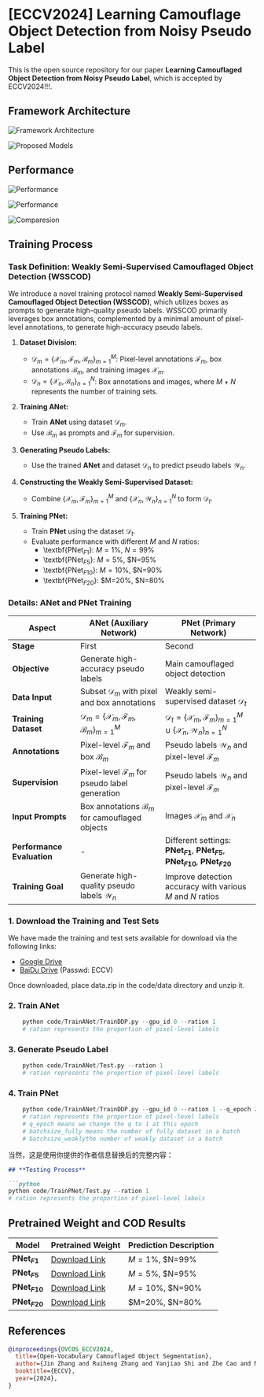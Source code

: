 # [ECCV2024] Learning Camouflage Object Detection from Noisy Pseudo Label

This is the open source repository for our paper **Learning Camouflaged Object Detection from Noisy Pseudo Label**, which is accepted by ECCV2024!!!. 

## **Framework Architecture**

![Framework Architecture](figure/model2.png)

![Proposed Models](figure/model.png)

## **Performance**

![Performance](figure/performance.png)

![Performance](figure/show2.png)

![Comparesion](figure/compare.png)

## **Training Process**

### **Task Definition: Weakly Semi-Supervised Camouflaged Object Detection (WSSCOD)**

We introduce a novel training protocol named **Weakly Semi-Supervised Camouflaged Object Detection (WSSCOD)**, which utilizes boxes as prompts to generate high-quality pseudo labels. WSSCOD primarily leverages box annotations, complemented by a minimal amount of pixel-level annotations, to generate high-accuracy pseudo labels.

1. **Dataset Division:**
   - $\mathcal{D}_m = \{\mathcal{X}_m, \mathcal{F}_m, \mathcal{B}_m\}_{m=1}^M$: Pixel-level annotations $\mathcal{F}_m$, box annotations $\mathcal{B}_m$, and training images $\mathcal{X}_m$.
   - $\mathcal{D}_n = \{\mathcal{X}_n, \mathcal{B}_n\}_{n=1}^N$: Box annotations and images, where $M+N$ represents the number of training sets.

2. **Training ANet:**
   - Train **ANet** using dataset $\mathcal{D}_m$.
   - Use $\mathcal{B}_m$ as prompts and $\mathcal{F}_m$ for supervision.

3. **Generating Pseudo Labels:**
   - Use the trained **ANet** and dataset $\mathcal{D}_n$ to predict pseudo labels $\mathcal{W}_n$.

4. **Constructing the Weakly Semi-Supervised Dataset:**
   - Combine $\{\mathcal{X}_m, \mathcal{F}_m\}_{m=1}^M$ and $\{\mathcal{X}_n, \mathcal{W}_n\}_{n=1}^N$ to form $\mathcal{D}_t$.

5. **Training PNet:**
   - Train **PNet** using the dataset $\mathcal{D}_t$.
   - Evaluate performance with different $M$ and $N$ ratios:
     - \textbf{PNet$_{F1}$}: $M=1\%$, $N=99\%$
     - \textbf{PNet$_{F5}$}: $M=5\%$, $N=95\%
     - \textbf{PNet$_{F10}$}: $M=10\%$, $N=90\%
     - \textbf{PNet$_{F20}$}: $M=20\%, $N=80\%

### **Details: ANet and  PNet Training**

| **Aspect**                    | **ANet** (Auxiliary Network)                     | **PNet** (Primary Network)                        |
|-------------------------------|--------------------------------------------------|--------------------------------------------------|
| **Stage**                     | First                                            | Second                                           |
| **Objective**                 | Generate high-accuracy pseudo labels             | Main camouflaged object detection                |
| **Data Input**                | Subset $\mathcal{D}_m$ with pixel and box annotations | Weakly semi-supervised dataset $\mathcal{D}_t$   |
| **Training Dataset**          | $\mathcal{D}_m = \{\mathcal{X}_m, \mathcal{F}_m, \mathcal{B}_m\}_{m=1}^M$ | $\mathcal{D}_t = \{\mathcal{X}_m, \mathcal{F}_m\}_{m=1}^M \cup \{\mathcal{X}_n, \mathcal{W}_n\}_{n=1}^N$ |
| **Annotations**               | Pixel-level $\mathcal{F}_m$ and box $\mathcal{B}_m$ | Pseudo labels $\mathcal{W}_n$ and pixel-level $\mathcal{F}_m$ |
| **Supervision**               | Pixel-level $\mathcal{F}_m$ for pseudo label generation | Pseudo labels $\mathcal{W}_n$ and pixel-level $\mathcal{F}_m$ |
| **Input Prompts**             | Box annotations $\mathcal{B}_m$ for camouflaged objects | Images $\mathcal{X}_m$ and $\mathcal{X}_n$       |
| **Performance Evaluation**    | -                                                | Different settings: **PNet$_{F1}$**, **PNet$_{F5}$**, **PNet$_{F10}$**, **PNet$_{F20}$**  |
| **Training Goal**             | Generate high-quality pseudo labels $\mathcal{W}_n$ | Improve detection accuracy with various $M$ and $N$ ratios |

### 1. **Download the Training and Test Sets**

We have made the training and test sets available for download via the following links:

- [Google Drive](https://drive.google.com/drive/folders/1nHD-d3FanT6-ORsZTEeGgGzQ2CUKyWSe?usp=drive_link)
- [BaiDu Drive](https://pan.baidu.com/s/1xAe4s6vqONcmwQIAzKOMCQ) (Passwd: ECCV)

Once downloaded, place data.zip in the code/data directory and unzip it.

### 2. **Train ANet**

```python
    python code/TrainANet/TrainDDP.py --gpu_id 0 --ration 1 
    # ration represents the proportion of pixel-level labels
```

### 3. **Generate Pseudo Label**

```python
    python code/TrainANet/Test.py --ration 1 
    # ration represents the proportion of pixel-level labels
```

### 4. **Train PNet**

```python
    python code/TrainANet/TrainDDP.py --gpu_id 0 --ration 1 --q_epoch 20 --batchsize_fully 6 --batchsize_weakly 24 
    # ration represents the proportion of pixel-level labels
    # q_epoch means we change the q to 1 at this epoch 
    # batchsize_fully means the number of fully dataset in a batch
    # batchsize_weaklythe number of weakly dataset in a batch
```

当然，这是使用你提供的作者信息替换后的完整内容：

```markdown
## **Testing Process**

```python
python code/TrainPNet/Test.py --ration 1 
# ration represents the proportion of pixel-level labels
```

## **Pretrained Weight and COD Results**

| **Model**       | **Pretrained Weight**                 | **Prediction Description**                                             |
|-----------------|---------------------------------------|------------------------------------------------------------------------|
| **PNet$_{F1}$** | [Download Link](https://example.com)  | $M=1\%$, $N=99\%|
| **PNet$_{F5}$** | [Download Link](https://example.com)  | $M=5\%$, $N=95\%|
| **PNet$_{F10}$**| [Download Link](https://example.com)  | $M=10\%$, $N=90\%|
| **PNet$_{F20}$**| [Download Link](https://example.com)  | $M=20\%, $N=80\%|

## **References**

```bibtex
@inproceedings{OVCOS_ECCV2024,
  title={Open-Vocabulary Camouflaged Object Segmentation},
  author={Jin Zhang and Ruiheng Zhang and Yanjiao Shi and Zhe Cao and Nian Liu and Fahad Shahbaz Khan},
  booktitle={ECCV},
  year={2024},
}
```


